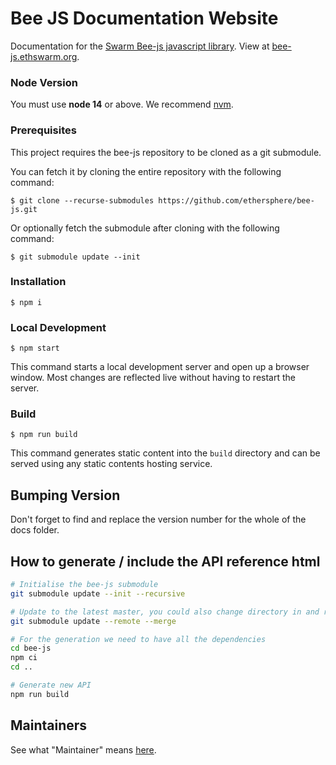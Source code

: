 # Bee JS Documentation Website

Documentation for the [Swarm Bee-js javascript library](https://github.com/ethersphere/bee-js). View at [bee-js.ethswarm.org](https://bee-js.ethswarm.org).

### Node Version

You must use **node 14** or above. We recommend [nvm](https://github.com/nvm-sh/nvm).

### Prerequisites

This project requires the bee-js repository to be cloned as a git submodule.

You can fetch it by cloning the entire repository with the following command:

```
$ git clone --recurse-submodules https://github.com/ethersphere/bee-js.git
```

Or optionally fetch the submodule after cloning with the following command:

```
$ git submodule update --init
```

### Installation

```
$ npm i
```

### Local Development

```
$ npm start
```

This command starts a local development server and open up a browser window. Most changes are reflected live without having to restart the server.

### Build

```
$ npm run build
```

This command generates static content into the `build` directory and can be served using any static contents hosting service.

## Bumping Version

Don't forget to find and replace the version number for the whole of the docs folder. 

## How to generate / include the API reference html

```sh
# Initialise the bee-js submodule
git submodule update --init --recursive

# Update to the latest master, you could also change directory in and retrieve specific tag or branch
git submodule update --remote --merge  

# For the generation we need to have all the dependencies
cd bee-js
npm ci
cd ..

# Generate new API
npm run build
```

## Maintainers

See what "Maintainer" means [here](https://github.com/ethersphere/repo-maintainer).
